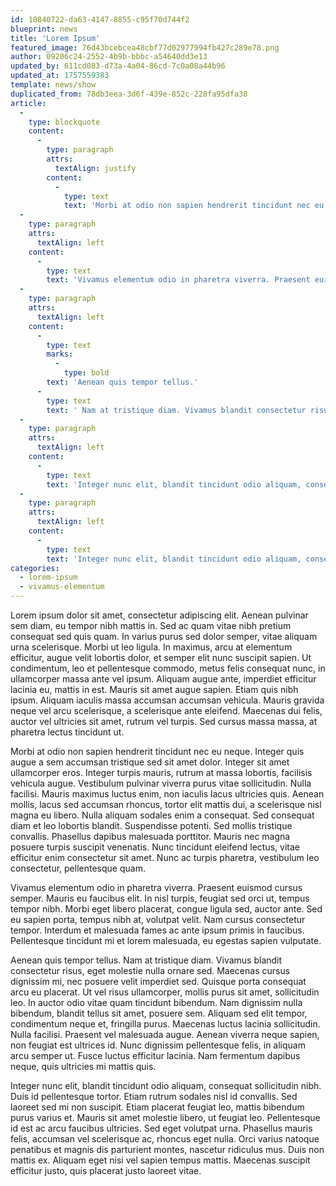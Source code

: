```yaml
---
id: 10840722-da63-4147-8855-c95f70d744f2
blueprint: news
title: 'Lorem Ipsum'
featured_image: 76d43bcebcea48cbf77d02977994fb427c289e78.png
author: 09206c24-2552-4b9b-bbbc-a54640dd3e13
updated_by: 611cd083-d73a-4a04-86cd-7c0a08a44b96
updated_at: 1757559383
template: news/show
duplicated_from: 78db3eea-3d6f-439e-852c-228fa95dfa38
article:
  -
    type: blockquote
    content:
      -
        type: paragraph
        attrs:
          textAlign: justify
        content:
          -
            type: text
            text: 'Morbi at odio non sapien hendrerit tincidunt nec eu neque. Integer quis augue a sem accumsan tristique sed sit amet dolor. Integer sit amet ullamcorper eros. Integer turpis mauris, rutrum at massa lobortis, facilisis vehicula augue. Vestibulum pulvinar viverra purus vitae sollicitudin. Nulla facilisi. Mauris maximus luctus enim, non iaculis lacus ultricies quis. Aenean mollis, lacus sed accumsan rhoncus, tortor elit mattis dui, a scelerisque nisl magna eu libero. Nulla aliquam sodales enim a consequat. Sed consequat diam et leo lobortis blandit. Suspendisse potenti. Sed mollis tristique convallis. Phasellus dapibus malesuada porttitor. Mauris nec magna posuere turpis suscipit venenatis. Nunc tincidunt eleifend lectus, vitae efficitur enim consectetur sit amet. Nunc ac turpis pharetra, vestibulum leo consectetur, pellentesque quam.'
  -
    type: paragraph
    attrs:
      textAlign: left
    content:
      -
        type: text
        text: 'Vivamus elementum odio in pharetra viverra. Praesent euismod cursus semper. Mauris eu faucibus elit. In nisl turpis, feugiat sed orci ut, tempus tempor nibh. Morbi eget libero placerat, congue ligula sed, auctor ante. Sed eu sapien porta, tempus nibh at, volutpat velit. Nam cursus consectetur tempor. Interdum et malesuada fames ac ante ipsum primis in faucibus. Pellentesque tincidunt mi et lorem malesuada, eu egestas sapien vulputate.'
  -
    type: paragraph
    attrs:
      textAlign: left
    content:
      -
        type: text
        marks:
          -
            type: bold
        text: 'Aenean quis tempor tellus.'
      -
        type: text
        text: ' Nam at tristique diam. Vivamus blandit consectetur risus, eget molestie nulla ornare sed. Maecenas cursus dignissim mi, nec posuere velit imperdiet sed. Quisque porta consequat arcu eu placerat. Ut vel risus ullamcorper, mollis purus sit amet, sollicitudin leo. In auctor odio vitae quam tincidunt bibendum. Nam dignissim nulla bibendum, blandit tellus sit amet, posuere sem. Aliquam sed elit tempor, condimentum neque et, fringilla purus. Maecenas luctus lacinia sollicitudin. Nulla facilisi. Praesent vel malesuada augue. Aenean viverra neque sapien, non feugiat est ultrices id. Nunc dignissim pellentesque felis, in aliquam arcu semper ut. Fusce luctus efficitur lacinia. Nam fermentum dapibus neque, quis ultricies mi mattis quis.'
  -
    type: paragraph
    attrs:
      textAlign: left
    content:
      -
        type: text
        text: 'Integer nunc elit, blandit tincidunt odio aliquam, consequat sollicitudin nibh. Duis id pellentesque tortor. Etiam rutrum sodales nisl id convallis. Sed laoreet sed mi non suscipit. Etiam placerat feugiat leo, mattis bibendum purus varius et. Mauris sit amet molestie libero, ut feugiat leo. Pellentesque id est ac arcu faucibus ultricies. Sed eget volutpat urna. Phasellus mauris felis, accumsan vel scelerisque ac, rhoncus eget nulla. Orci varius natoque penatibus et magnis dis parturient montes, nascetur ridiculus mus. Duis non mattis ex. Aliquam eget nisi vel sapien tempus mattis. Maecenas suscipit efficitur justo, quis placerat justo laoreet vitae.'
  -
    type: paragraph
    attrs:
      textAlign: left
    content:
      -
        type: text
        text: 'Integer nunc elit, blandit tincidunt odio aliquam, consequat sollicitudin nibh. Duis id pellentesque tortor. Etiam rutrum sodales nisl id convallis. Sed laoreet sed mi non suscipit. Etiam placerat feugiat leo, mattis bibendum purus varius et. Mauris sit amet molestie libero, ut feugiat leo. Pellentesque id est ac arcu faucibus ultricies. Sed eget volutpat urna. Phasellus mauris felis, accumsan vel scelerisque ac, rhoncus eget nulla. Orci varius natoque penatibus et magnis dis parturient montes, nascetur ridiculus mus. Duis non mattis ex. Aliquam eget nisi vel sapien tempus mattis. Maecenas suscipit efficitur justo, quis placerat justo laoreet vitae.'
categories:
  - lorem-ipsum
  - vivamus-elementum
---
```

Lorem ipsum dolor sit amet, consectetur adipiscing elit. Aenean pulvinar sem diam, eu tempor nibh mattis in. Sed ac quam vitae nibh pretium consequat sed quis quam. In varius purus sed dolor semper, vitae aliquam urna scelerisque. Morbi ut leo ligula. In maximus, arcu at elementum efficitur, augue velit lobortis dolor, et semper elit nunc suscipit sapien. Ut condimentum, leo et pellentesque commodo, metus felis consequat nunc, in ullamcorper massa ante vel ipsum. Aliquam augue ante, imperdiet efficitur lacinia eu, mattis in est. Mauris sit amet augue sapien. Etiam quis nibh ipsum. Aliquam iaculis massa accumsan accumsan vehicula. Mauris gravida neque vel arcu scelerisque, a scelerisque ante eleifend. Maecenas dui felis, auctor vel ultricies sit amet, rutrum vel turpis. Sed cursus massa massa, at pharetra lectus tincidunt ut.

Morbi at odio non sapien hendrerit tincidunt nec eu neque. Integer quis augue a sem accumsan tristique sed sit amet dolor. Integer sit amet ullamcorper eros. Integer turpis mauris, rutrum at massa lobortis, facilisis vehicula augue. Vestibulum pulvinar viverra purus vitae sollicitudin. Nulla facilisi. Mauris maximus luctus enim, non iaculis lacus ultricies quis. Aenean mollis, lacus sed accumsan rhoncus, tortor elit mattis dui, a scelerisque nisl magna eu libero. Nulla aliquam sodales enim a consequat. Sed consequat diam et leo lobortis blandit. Suspendisse potenti. Sed mollis tristique convallis. Phasellus dapibus malesuada porttitor. Mauris nec magna posuere turpis suscipit venenatis. Nunc tincidunt eleifend lectus, vitae efficitur enim consectetur sit amet. Nunc ac turpis pharetra, vestibulum leo consectetur, pellentesque quam.

Vivamus elementum odio in pharetra viverra. Praesent euismod cursus semper. Mauris eu faucibus elit. In nisl turpis, feugiat sed orci ut, tempus tempor nibh. Morbi eget libero placerat, congue ligula sed, auctor ante. Sed eu sapien porta, tempus nibh at, volutpat velit. Nam cursus consectetur tempor. Interdum et malesuada fames ac ante ipsum primis in faucibus. Pellentesque tincidunt mi et lorem malesuada, eu egestas sapien vulputate.

Aenean quis tempor tellus. Nam at tristique diam. Vivamus blandit consectetur risus, eget molestie nulla ornare sed. Maecenas cursus dignissim mi, nec posuere velit imperdiet sed. Quisque porta consequat arcu eu placerat. Ut vel risus ullamcorper, mollis purus sit amet, sollicitudin leo. In auctor odio vitae quam tincidunt bibendum. Nam dignissim nulla bibendum, blandit tellus sit amet, posuere sem. Aliquam sed elit tempor, condimentum neque et, fringilla purus. Maecenas luctus lacinia sollicitudin. Nulla facilisi. Praesent vel malesuada augue. Aenean viverra neque sapien, non feugiat est ultrices id. Nunc dignissim pellentesque felis, in aliquam arcu semper ut. Fusce luctus efficitur lacinia. Nam fermentum dapibus neque, quis ultricies mi mattis quis.

Integer nunc elit, blandit tincidunt odio aliquam, consequat sollicitudin nibh. Duis id pellentesque tortor. Etiam rutrum sodales nisl id convallis. Sed laoreet sed mi non suscipit. Etiam placerat feugiat leo, mattis bibendum purus varius et. Mauris sit amet molestie libero, ut feugiat leo. Pellentesque id est ac arcu faucibus ultricies. Sed eget volutpat urna. Phasellus mauris felis, accumsan vel scelerisque ac, rhoncus eget nulla. Orci varius natoque penatibus et magnis dis parturient montes, nascetur ridiculus mus. Duis non mattis ex. Aliquam eget nisi vel sapien tempus mattis. Maecenas suscipit efficitur justo, quis placerat justo laoreet vitae.